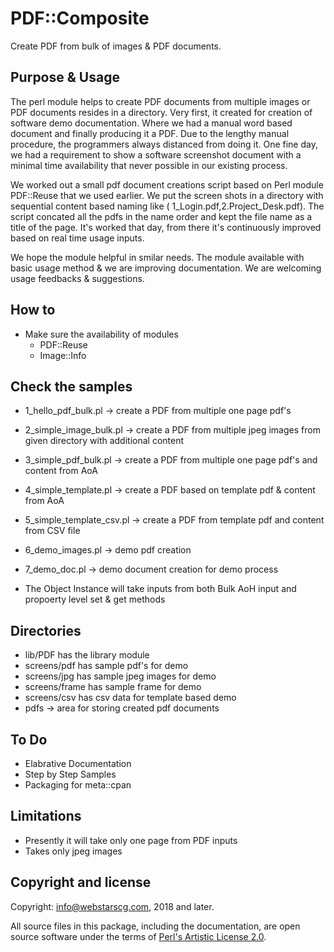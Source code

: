 # PDF::Composite
Create PDF from bulk of images & PDF documents. 

## Purpose & Usage
The perl module helps to create PDF documents from multiple images or PDF documents resides in a directory. Very first, it created for creation of software demo documentation. Where we had a manual word based document and finally producing it a PDF. Due to the lengthy manual procedure, the programmers always distanced from doing it. One fine day, we had a requirement to show a software screenshot document with a minimal time availability that never possible in our existing process.

We worked out a small pdf document creations script based on Perl module PDF::Reuse that we used earlier. We put the screen shots in a directory with sequential content based naming like ( 1_Login.pdf,2.Project_Desk.pdf). The script concated all the pdfs in the name order and kept the file name as a title of the page. It's worked that day, from there it's continuously  improved based on real time usage inputs.

We hope the module helpful in smilar needs. The module available with basic usage method & we are improving documentation. 
We are welcoming usage feedbacks & suggestions.

## How to
- Make sure the availability of modules 
  -  PDF::Reuse
  -  Image::Info
## Check the samples 
  - 1_hello_pdf_bulk.pl       -> create a PDF from multiple one page pdf's
  - 2_simple_image_bulk.pl    -> create a PDF from multiple jpeg images from given directory with additional content
  - 3_simple_pdf_bulk.pl      -> create a PDF from multiple one page pdf's and content from AoA
  - 4_simple_template.pl      -> create a PDF based on template pdf & content from AoA
  - 5_simple_template_csv.pl  -> create a PDF from template pdf and content from CSV file
  - 6_demo_images.pl          -> demo pdf creation 
  - 7_demo_doc.pl             -> demo document creation for demo process
  
  - The Object Instance will take inputs from both Bulk AoH input and propoerty level set & get methods

## Directories
- lib/PDF has the library module
- screens/pdf has sample pdf's for demo
- screens/jpg has sample jpeg images for demo
- screens/frame has sample frame for demo
- screens/csv has csv data for template based demo
- pdfs -> area for storing created pdf documents

## To Do
- Elabrative Documentation
- Step by Step Samples
- Packaging for meta::cpan

## Limitations
- Presently it will take only one page from PDF inputs 
- Takes only jpeg images

## Copyright and license

Copyright: info@webstarscg.com, 2018 and later.

All source files in this package, including the documentation, are open source software under the terms of [Perl's Artistic License 2.0](http://www.perlfoundation.org/artistic_license_2_0).
